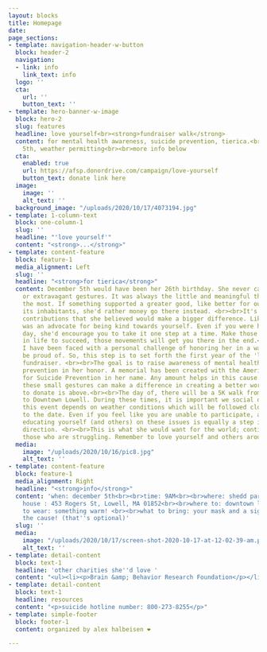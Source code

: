 ```yaml
---
layout: blocks
title: Homepage
date: 
page_sections:
- template: navigation-header-w-button
  block: header-2
  navigation:
  - link: info
    link_text: info
  logo: ''
  cta:
    url: ''
    button_text: ''
- template: hero-banner-w-image
  block: hero-2
  slug: features
  headline: love yourself<br><strong>fundraiser walk</strong>
  content: for mental health awareness, suicide prevention, tierica.<br><br>december
    5th, weather permitting<br><br>more info below
  cta:
    enabled: true
    url: https://afsp.donordrive.com/campaign/love-yourself
    button_text: donate link here
  image:
    image: ''
    alt_text: ''
  background_image: "/uploads/2020/10/17/4073194.jpg"
- template: 1-column-text
  block: one-column-1
  slug: ''
  headline: "'love yourself'"
  content: "<strong>...</strong>"
- template: content-feature
  block: feature-1
  media_alignment: Left
  slug: ''
  headline: "<strong>for tierica</strong>"
  content: December 5th would have been her 26th birthday. She never cared for material
    or extravagant gestures. It was always the little and meaningful things she appreciated
    the most. If something supported a greater good, like better for our planet and
    its inhabitants, she'd rather money go there instead. <br><br>It's these small
    contributions that she believed would make a bigger difference. Likewise, she
    was an advocate for being kind towards yourself. Even if you were having a challenging
    day, she'd encourage you to take it one step at a time. Make those tiny strides
    in life to succeed, those movements will get you there in the end.<br><br>Recently,
    I have been faced with a personal challenge of honoring her in a way she would
    be proud of. So, this step is to set forth the first year of the 'love yourself'
    fundraiser. <br><br>The goal is to raise awareness of mental health and suicide
    prevention in her honor. A memorial has been created with the American Foundation
    for Suicide Prevention in her name. Any amount helps in this cause. Together,
    these small gestures can make a difference in creating a better world. The link
    to donate is above.<br><br>The day of, there will be a 5K walk from Shedd Park
    to Downtown Lowell. During these times, it is important we social distance. Also,
    this event depends on weather conditions which will be followed closely prior
    to the date. Even if you feel like you are unable to participate, a donation or
    educating yourself (and others) on these issues is equally a step in the right
    direction. <br><br>This is what she would want for the world; continue to help
    those who are struggling. Remember to love yourself and others around you.
  media:
    image: "/uploads/2020/10/16/pic8.jpg"
    alt_text: ''
- template: content-feature
  block: feature-1
  media_alignment: Right
  headline: "<strong>info</strong>"
  content: 'when: december 5th<br><br>time: 9AM<br><br>where: shedd park @ the field
    house : 453 Rogers St, Lowell, MA 01852<br><br>where to: downtown lowell and back<br><br>what
    to wear: something warm! <br><br>what to bring: your mask and a sign supporting
    the cause! (that''s optional)'
  slug: ''
  media:
    image: "/uploads/2020/10/17/screen-shot-2020-10-17-at-12-02-39-am.png"
    alt_text: ''
- template: detail-content
  block: text-1
  headline: 'other charities she''d love '
  content: "<ul><li><p>Brain &amp; Behavior Research Foundation</p></li></ul>"
- template: detail-content
  block: text-1
  headline: resources
  content: "<p>suicide hotline number: 800-273-8255</p>"
- template: simple-footer
  block: footer-1
  content: organized by alex halbeisen ❤️

---
```

